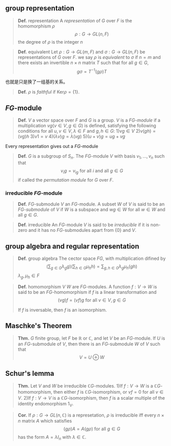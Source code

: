 ## group representation
>**Def.** representation
>A *representation* of $G$ over $F$ is the homomorphism $\rho$
>$$\rho : G \to GL(n,F)$$
>the degree of $\rho$ is the integer $n$

>**Def.** equivalent
>Let $\rho : G \to GL(m,F)$ and $\sigma : G \to GL(n,F)$ be representations of $G$ over $F$. we say $\rho$ is *equivalent* to $\sigma$ if $n=m$ and there exists an invertible $n \times n$ matrix $T$ such that for all $g \in G$,
>$$g \sigma= T^{-1}(g \rho)T$$

也就是只是换了一组基的关系。

>**Def.**
>$\rho$ is *faithful* if $\mathrm{Ker}\rho = \{1\}$.

## $FG$-module
>**Def.**
>$V$ a vector space over $F$ and $G$ is a group.
>$V$ is a $FG$-*module* if a multiplication $vg(v \in V,g\in G)$ is defined, satisfying the following conditions for all $u,v \in V, \lambda \in F$ and $g,h \in G$:
>1)$vg \in V$
>2)$v(gh) = (vg)h$
>3)$v1=v$
>4)$(\lambda v) g = \lambda (vg)$
>5)$(u+v)g=ug+vg$

Every representation gives out a $FG$-module

>**Def.**
>$G$ is a subgroup of $S_n$. The $FG$-module $V$ with basis $v_1, \dots, v_n$ such that
>$$v_ig=v_{ig}\text{  for all $i$ and all $g \in G$}$$
>if called the *permutation module* for $G$ over $F$.

### irreducible $FG$-module
>**Def.** $FG$-submodule
>$V$ an $FG$-module. A subset $W$ of $V$ is said to be an $FG$-*submodule* of $V$ if $W$ is a subspace and $wg \in W$ for all $w \in W$ and all $g \in G$.

>**Def.** irreducible
>An $FG$-module $V$ is said to be *irreducible* if it is non-zero and it has no $FG$-submodules apart from $\{0\}$ and $V$.

## group algebra and regular representation
>**Def.** group algebra
>The cector space $FG$, with multiplication difined by
>$$\left(\sum_{g \in G } \lambda_g g \right) \left(\sum_{h \in G } \mu_h h \right) = \sum_{g,h \in G} \lambda_g \mu _h(gh)$$
>$\lambda_g, \mu _h \in F$


>**Def.** homomorphism
>$V$ $W$ are $FG$-modules. A function $f:V \to W$ is said to be an $FG$-homomorphism if $f$ is a linear transformation and
>$$(vg)f = (vf)g \text{ for all } v \in V, g \in G$$
>
>If $f$ is inversable, then $f$ is an isomorphism.

## Maschke's Theorem

>**Thm.**
>$G$ finite group, let $F$ be $\mathbb R$ or $\mathbb C$, and let $V$ be an $FG$-module. If $U$ is an $FG$-submodule of $V$, then there is an $FG$-submodule $W$ of $V$ such that
>$$V = U \oplus W$$

## Schur's lemma
>**Thm.**
>Let $V$ and $W$ be irreducible $\mathbb C G$-modules.
>1)If $f:V \to W$ is a $\mathbb C G$-homomorphism, then either $f$ is $\mathbb C G$-isomorphism, or $v f = 0$ for all $v \in V$.
>2)If $f:V \to V$ is a $\mathbb C G$-isomorphism, then $f$ is a scalar multiple of the identity endomorphism $1_V$.

>**Cor.**
>If $\rho : G \to GL(n,\mathbb C)$ is a represetation, $\rho$ is irreducible iff every $n \times n$ matrix $A$ which satisfies
>$$(g \rho) A = A (g\rho) \text{ for all } g \in G$$
>has the form $A = \lambda I_n$ with $\lambda \in \mathbb C$.


